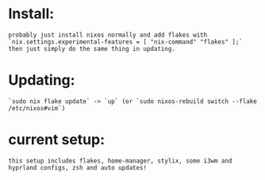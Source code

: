 # Install:
    probably just install nixos normally and add flakes with 
    `nix.settings.experimental-features = [ "nix-command" "flakes" ];`
    then just simply do the same thing in updating.

# Updating:
    `sudo nix flake update` -> `up` (or `sudo nixos-rebuild switch --flake /etc/nixos#vim`)

# current setup:
    this setup includes flakes, home-manager, stylix, some i3wm and hyprland configs, zsh and auto updates!


